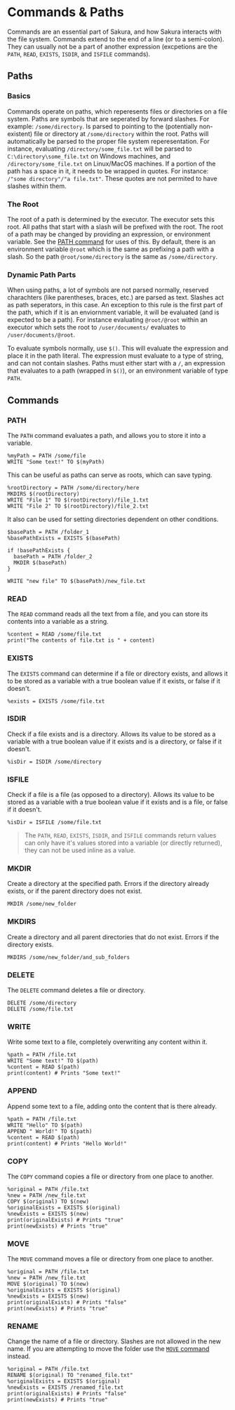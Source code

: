 # Commands & Paths

Commands are an essential part of Sakura, and how Sakura interacts with the file system. Commands extend to the end of a line (or to a semi-colon). They can usually not be a part of another expression (excpetions are the `PATH`, `READ`, `EXISTS`, `ISDIR`, and `ISFILE` commands). 

## Paths

### Basics

Commands operate on paths, which reperesents files or directories on a file system. Paths are symbols that are seperated by forward slashes. For example: `/some/directory`. Is parsed to pointing to the (potentially non-existent) file or directory at `/some/directory` within the root. Paths will automatically be parsed to the proper file system reperesentation. For instance, evaluating `/directory/some_file.txt` will be parsed to `C:\directory\some_file.txt` on Windows machines, and `/directory/some_file.txt` on Linux/MacOS machines. If a portion of the path has a space in it, it needs to be wrapped in quotes. For instance: `/"some directory"/"a file.txt"`. These quotes are not permited to have slashes within them.

### The Root

The root of a path is determined by the executor. The executor sets this root. All paths that start with a slash will be prefixed with the root. The root of a path may be changed by providing an expression, or environment variable. See the [PATH command](#PATH) for uses of this. By default, there is an environment variable `@root` which is the same as prefixing a path with a slash. So the path `@root/some/directory` is the same as `/some/directory`.

### Dynamic Path Parts

When using paths, a lot of symbols are not parsed normally, reserved charachters (like parentheses, braces, etc.) are parsed as text. Slashes act as path seperators, in this case. An exception to this rule is the first part of the path, which if it is an enviornment variable, it will be evaluated (and is expected to be a path). For instance evaluating `@root/@root` within an executor which sets the root to `/user/documents/` evaluates to `/user/documents/@root`.

To evaluate symbols normally, use `$()`. This will evaluate the expression and place it in the path literal. The expression must evaluate to a type of string, and can not contain slashes. Paths must either start with a `/`, an expression that evaluates to a path (wrapped in `$()`), or an environment variable of type `PATH`.

## Commands

### PATH

The `PATH` command evaluates a path, and allows you to store it into a variable.

```ska
%myPath = PATH /some/file
WRITE "Some text!" TO $(myPath)
```

This can be useful as paths can serve as roots, which can save typing.

```ska
%rootDirectory = PATH /some/directory/here
MKDIRS $(rootDirectory)
WRITE "File 1" TO $(rootDirectory)/file_1.txt
WRITE "File 2" TO $(rootDirectory)/file_2.txt 
```

It also can be used for setting directories dependent on other conditions.

```ska
$basePath = PATH /folder_1
%basePathExists = EXISTS $(basePath)

if !basePathExists {
  basePath = PATH /folder_2
  MKDIR $(basePath)
}

WRITE "new file" TO $(basePath)/new_file.txt
```

### READ

The `READ` command reads all the text from a file, and you can store its contents into a variable as a string.

```ska
%content = READ /some/file.txt
print("The contents of file.txt is " + content)
```

### EXISTS

The `EXISTS` command can determine if a file or directory exists, and allows it to be stored as a variable with a true boolean value if it exists, or false if it doesn't.

```ska
%exists = EXISTS /some/file.txt
```

### ISDIR

Check if a file exists and is a directory. Allows its value to be stored as a variable with a true boolean value if it exists and is a directory, or false if it doesn't.

```ska
%isDir = ISDIR /some/directory
```

### ISFILE

Check if a file is a file (as opposed to a directory). Allows its value to be stored as a variable with a true boolean value if it exists and is a file, or false if it doesn't.

```ska
%isDir = ISFILE /some/file.txt
```

> The `PATH`, `READ`, `EXISTS`, `ISDIR`, and `ISFILE` commands return values can only have it's values stored into a variable (or directly returned), they can not be used inline as a value.

### MKDIR

Create a directory at the specified path. Errors if the directory already exists, or if the parent directory does not exist.

```ska
MKDIR /some/new_folder
```

### MKDIRS

Create a directory and all parent directories that do not exist. Errors if the directory exists.

```ska
MKDIRS /some/new_folder/and_sub_folders
```

### DELETE

The `DELETE` command deletes a file or directory.

```ska
DELETE /some/directory
DELETE /some/file.txt
```

### WRITE

Write some text to a file, completely overwriting any content within it.

```ska
%path = PATH /file.txt
WRITE "Some text!" TO $(path)
%content = READ $(path)
print(content) # Prints "Some text!"
```

### APPEND

Append some text to a file, adding onto the content that is there already.

```ska
%path = PATH /file.txt
WRITE "Hello" TO $(path)
APPEND " World!" TO $(path)
%content = READ $(path)
print(content) # Prints "Hello World!"
```

### COPY

The `COPY` command copies a file or directory from one place to another.

```ska
%original = PATH /file.txt
%new = PATH /new_file.txt
COPY $(original) TO $(new)
%originalExists = EXISTS $(original)
%newExists = EXISTS $(new)
print(originalExists) # Prints "true"
print(newExists) # Prints "true"
```

### MOVE

The `MOVE` command moves a file or directory from one place to another.

```ska
%original = PATH /file.txt
%new = PATH /new_file.txt
MOVE $(original) TO $(new)
%originalExists = EXISTS $(original)
%newExists = EXISTS $(new)
print(originalExists) # Prints "false"
print(newExists) # Prints "true"
```

### RENAME

Change the name of a file or directory. Slashes are not allowed in the new name. If you are attempting to move the folder use the [`MOVE` command](#move) instead.

```ska
%original = PATH /file.txt
RENAME $(original) TO "renamed_file.txt"
%originalExists = EXISTS $(original)
%newExists = EXISTS /renamed_file.txt
print(originalExists) # Prints "false"
print(newExists) # Prints "true"
```